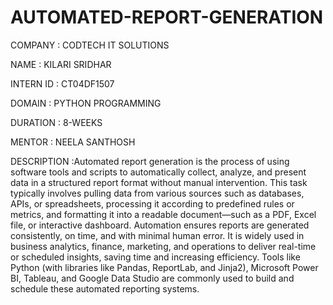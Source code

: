 # AUTOMATED-REPORT-GENERATION
COMPANY : CODTECH IT SOLUTIONS

NAME  : KILARI SRIDHAR


INTERN ID : CT04DF1507


DOMAIN : PYTHON PROGRAMMING


DURATION : 8-WEEKS


MENTOR : NEELA SANTHOSH


DESCRIPTION :Automated report generation is the process of using software tools and scripts to automatically collect, analyze, and present data in a structured report format without manual intervention. This task typically involves pulling data from various sources such as databases, APIs, or spreadsheets, processing it according to predefined rules or metrics, and formatting it into a readable document—such as a PDF, Excel file, or interactive dashboard. Automation ensures reports are generated consistently, on time, and with minimal human error. It is widely used in business analytics, finance, marketing, and operations to deliver real-time or scheduled insights, saving time and increasing efficiency. Tools like Python (with libraries like Pandas, ReportLab, and Jinja2), Microsoft Power BI, Tableau, and Google Data Studio are commonly used to build and schedule these automated reporting systems.


